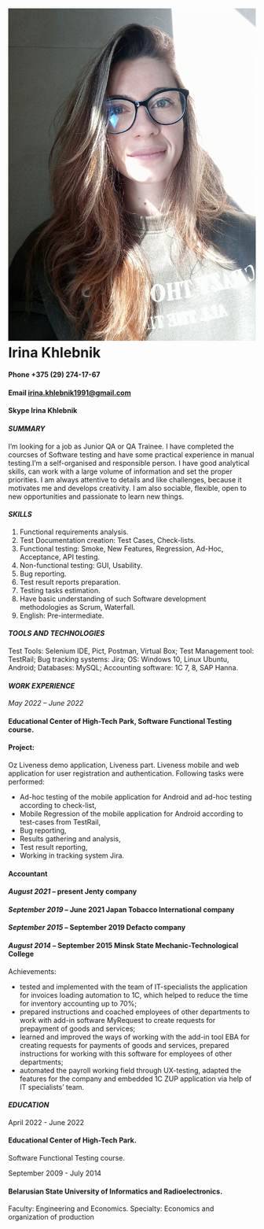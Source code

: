 #   ![](https://github.com/IrinaKhlebnik/rsschool-cv/blob/gh-pages/me.jpg) Irina Khlebnik
#### Phone +375 (29) 274-17-67
#### Email irina.khlebnik1991@gmail.com
#### Skype Irina Khlebnik
#### _SUMMARY_
I’m looking for a job as Junior QA or QA Trainee. 
I have completed the courcses of Software testing 
and have some practical experience in manual 
testing.I’m a self-organised and responsible person. I 
have good analytical skills, can work with a large 
volume of information and set the proper 
priorities. I am always attentive to details and like 
challenges, because it motivates me and develops 
creativity. I am also sociable, flexible, open to new 
opportunities and passionate to learn new things.
#### _SKILLS_
1. Functional requirements analysis.
2. Test Documentation creation: Test Cases, Check-lists.
3. Functional testing: Smoke, New Features, Regression, Ad-Hoc, Acceptance, API testing.
4. Non-functional testing: GUI, Usability.
5. Bug reporting.
6. Test result reports preparation.
7. Testing tasks estimation.
8. Have basic understanding of such Software development methodologies as Scrum, Waterfall.
9. English: Pre-intermediate.
#### _TOOLS AND TECHNOLOGIES_
Test Tools: Selenium IDE, Pict, Postman, Virtual Box;
Test Management tool: TestRail;
Bug tracking systems: Jira;
OS: Windows 10, Linux Ubuntu, Android;
Databases: MySQL;
Accounting software: 1C 7, 8, SAP Hanna.
#### _WORK EXPERIENCE_
*May 2022 – June 2022*
#### Educational Center of High-Tech Park, Software Functional Testing course.
#### Project:
Oz Liveness demo application, Liveness part. Liveness mobile and web application for 
user registration and authentication.
Following tasks were performed:
* Ad-hoc testing of the mobile application for Android and ad-hoc testing according to check-list,
* Mobile Regression of the mobile application for Android according to test-cases from TestRail,
* Bug reporting,
* Results gathering and analysis,
* Test result reporting,
* Working in tracking system Jira.
#### __Accountant__
#### _August 2021_ – present Jenty company
#### _September 2019_ – June 2021 Japan Tobacco International company 
#### _September 2015_ – September 2019 Defacto company
#### _August 2014_ – September 2015 Minsk State Mechanic-Technological College
Achievements:
* tested and implemented with the team of IT-specialists the application for
invoices loading automation to 1C, which helped to reduce the time for inventory 
accounting up to 70%;
* prepared instructions and coached employees of other departments to work 
with add-in software MyRequest to create requests for prepayment of goods and 
services;
* learned and improved the ways of working with the add-in tool EBA for 
creating requests for payments of goods and services, prepared instructions for 
working with this software for employees of other departments;
* automated the payroll working field through UX-testing, adapted the features 
for the company and embedded 1C ZUP application via help of IT specialists’ team.
#### _EDUCATION_
April 2022 - June 2022
#### Educational Center of High-Tech Park.
Software Functional Testing course.

September 2009 - July 2014
#### Belarusian State University of Informatics and Radioelectronics. 
Faculty: Engineering and Economics. 
Specialty: Economics and organization of production
